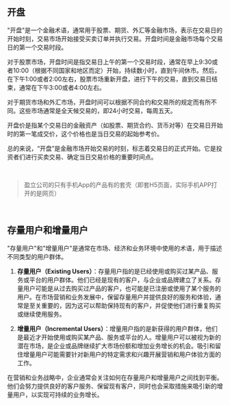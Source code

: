 ## 开盘

"开盘"是一个金融术语，通常用于股票、期货、外汇等金融市场，表示在交易日的开始时刻，交易市场开始接受买卖订单并执行交易。开盘时间是金融市场每个交易日的第一个交易时段。

对于股票市场，开盘时间是指交易日上午的第一个交易时段，通常在早上9:30或者10:00（根据不同国家和地区而定）开始，持续数小时，直到午间休市。然后，在下午1:00或者2:00左右，股票市场重新开盘，进行下午的交易，直到交易日结束，通常在下午3:00或者4:00左右。

对于期货市场和外汇市场，开盘时间可以根据不同合约和交易所的规定而有所不同。这些市场通常是全天候交易的，即24小时交易，每周五天。

开盘价是指某个交易日的金融资产（如股票、期货合约、货币对等）在交易日开始时的第一笔成交价，这个价格也是当日交易的起始参考价。

总的来说，“开盘”是金融市场开始交易的时刻，标志着交易日的正式开始。它是投资者们进行买卖交易、确定当日交易价格的重要时间点。

​	

> 盈立公司的只有手机App的产品有的套壳（即套H5页面，实际手机APP打开的是网页）

​	

## 存量用户和增量用户

"存量用户"和"增量用户"是通常在市场、经济和业务环境中使用的术语，用于描述不同类型的用户群体。

1. **存量用户（Existing Users）**：存量用户指的是已经使用或购买过某产品、服务或平台的用户群体。他们已经是现有的客户，与企业或品牌建立了关系。存量用户可能是从过去购买过产品的客户，也可能是已注册或使用了某个服务的用户。在市场营销和业务发展中，保留存量用户并提供良好的服务和体验，通常是至关重要的，因为这可以帮助保持现有的客户，并促使他们进行重复购买或继续使用服务。

2. **增量用户（Incremental Users）**：增量用户指的是新获得的用户群体，他们是最近才开始使用或购买某产品、服务或平台的人。增量用户可以被视为新的潜在市场，是企业或品牌继续扩大市场份额和增加业务增长的机会。吸引和留住增量用户可能需要针对新用户的特定需求和兴趣开展营销和用户体验方面的工作。

在营销和业务战略中，企业通常会关注如何在存量用户和增量用户之间找到平衡。他们会努力提供良好的客户服务、保留现有客户，同时也会采取措施来吸引新的增量用户，以实现可持续的业务增长。
